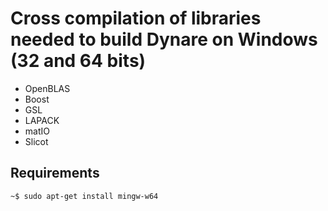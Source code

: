 # Cross compilation of libraries needed to build Dynare on Windows (32 and 64 bits)

- OpenBLAS
- Boost
- GSL
- LAPACK
- matIO
- Slicot

## Requirements
```bash
~$ sudo apt-get install mingw-w64
```
